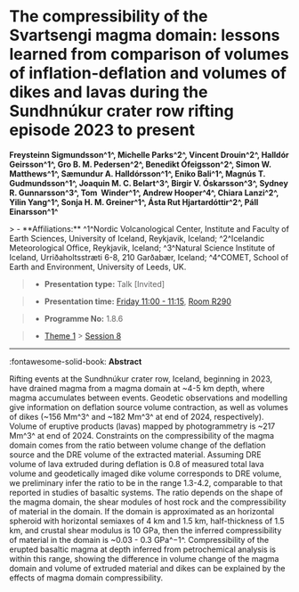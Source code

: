 # The compressibility of the Svartsengi magma domain: lessons learned from comparison of volumes of inflation-deflation and volumes of dikes and lavas during the Sundhnúkur crater row rifting episode 2023 to present

**Freysteinn Sigmundsson^1^, Michelle Parks^2^, Vincent Drouin^2^, Halldór Geirsson^1^, Gro B. M. Pedersen^2^, Benedikt Ófeigsson^2^, Simon W. Matthews^1^, Sæmundur A. Halldórsson^1^, Eniko Bali^1^, Magnús T. Gudmundsson^1^, Joaquin M. C. Belart^3^, Birgir V. Óskarsson^3^, Sydney R. Gunnarsson^3^, Tom  Winder^1^, Andrew Hooper^4^, Chiara Lanzi^2^, Yilin Yang^1^, Sonja H. M. Greiner^1^, Ásta Rut Hjartardóttir^2^, Páll Einarsson^1^**

<!-- more -->> - **Affiliations:** ^1^Nordic Volcanological Center, Institute and Faculty of Earth Sciences, University of Iceland, Reykjavik, Iceland; ^2^Icelandic Meteorological Office, Reykjavik, Iceland; ^3^Natural Science Institute of Iceland, Urriðaholtsstræti 6-8, 210 Garðabær, Iceland; ^4^COMET, School of Earth and Environment, University of Leeds, UK. 

> - **Presentation type:** Talk [Invited]

> - **Presentation time:** [Friday 11:00 - 11:15](../sessions_comparison.md#__tabbed_4_4), [Room R290](../maps_venue.md#__tabbed_1_1)

> - **Programme No:** 1.8.6

> - [Theme 1](../theme1.md) > [Session 8](../sessions/session-1-8.md)

--- 

:fontawesome-solid-book: **Abstract**

Rifting events at the Sundhnúkur crater row, Iceland, beginning in 2023, have drained magma from a magma domain at ~4-5 km depth, where magma accumulates between events. Geodetic observations and modelling give information on deflation source volume contraction, as well as volumes of dikes (~156 Mm^3^ and ~182 Mm^3^ at end of 2024, respectively). Volume of eruptive products (lavas) mapped by photogrammetry is ~217 Mm^3^ at end of 2024. Constraints on the compressibility of the magma domain comes from the ratio between volume change of the deflation source and the DRE volume of the extracted material. Assuming DRE volume of lava extruded during deflation is 0.8 of measured total lava volume and geodetically imaged dike volume corresponds to DRE volume, we preliminary infer the ratio to be in the range 1.3-4.2, comparable to that reported in studies of basaltic systems. The ratio depends on the shape of the magma domain, the shear modules of host rock and the compressibility of material in the domain. If the domain is approximated as an horizontal spheroid with horizontal semiaxes of 4 km and 1.5 km, half-thickness of 1.5 km, and crustal shear modulus is 10 GPa, then the inferred compressibility of material in the domain is ~0.03 - 0.3 GPa^−1^. Compressibility of the erupted basaltic magma at depth inferred from petrochemical analysis is within this range, showing the difference in volume change of the magma domain and volume of extruded material and dikes can be explained by the effects of magma domain compressibility.

